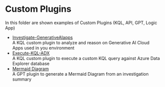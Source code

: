 # Custom Plugins
In this folder are shown examples of Custom Plugins (KQL, API, GPT, Logic App)

- [Investigate-GenerativeAIapps](https://github.com/mariocuomo/Experimenting-With-Security-Copilot/tree/main/custom%20plugins/GenerativeAIAppsAnalysis) <br>
  A KQL custom plugin to analyze and reason on Generative AI Cloud Apps used in you environment
- [Execute-KQL-ADX](https://github.com/mariocuomo/Experimenting-With-Security-Copilot/tree/main/custom%20plugins/ExecuteKQLQueryToADX) <br>
  A KQL custom plugin to execute a custom KQL query against Azure Data Explorer database
- [Mermaid Diagram](https://github.com/mariocuomo/Experimenting-With-Security-Copilot/tree/main/custom%20plugins/MermaidDiagram)<br>
  A GPT plugin to generate a Mermaid Diagram from an investigation summary
